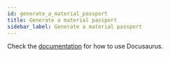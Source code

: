 ```yaml
---
id: generate_a_material_passport
title: Generate a material passport
sidebar_label: Generate a material passport
---
```


Check the [documentation](https://docusaurus.io) for how to use Docusaurus.